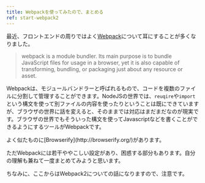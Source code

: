 ```yaml
---
title: Webpackを使ってみたので、まとめる
ref: start-webpack2
---
```


最近、フロントエンドの周りではよく[Webpack](https://github.com/webpack/webpack)について耳にすることが多くなりました。

> webpack is a module bundler. Its main purpose is to bundle JavaScript files for usage in a browser, yet it is also capable of transforming, bundling, or packaging just about any resource or asset.

Webpackは、モジュールバンドラーと呼ばれるもので、コードを複数のファイルに分割して管理することができます。NodeJSの世界では、`reuqire`や`import`という構文を使って別ファイルの内容を使ったりということは既にできていますが、ブラウザの世界に話を変えると、そのままでは対応はまだまだなのが現実です。ブラウザの世界でもそういった構文を使ってJavascriptなどを書くことができるようにするツールがWebpackです。

<say>
よく似たものに[Browserify](http://browserify.org/)があります。
</say>

ただWebpackには若干ややこしい設定があり、困惑する部分もあります。自分の理解も兼ねて一度まとめてみようと思います。

<say>
ちなみに、ここからはWebpack2についての話になりますので、注意です。
</sat>

<!-- break -->
